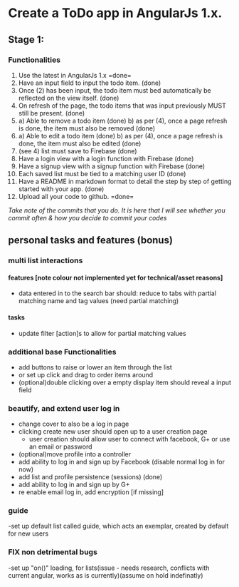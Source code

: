 # Create a ToDo app in AngularJs 1.x.

## Stage 1:

### Functionalities

1. Use the latest in AngularJs 1.x =done=
2. Have an input field to input the todo item. (done)
3. Once (2) has been input, the todo item must bed automatically be reflected on the view itself. (done)
4. On refresh of the page, the todo items that was input previously MUST still be present. (done)
5. a) Able to remove a todo item (done)
   b) as per (4), once a page refresh is done, the item must also be removed (done)
6. a) Able to edit a todo item (done)
   b) as per (4), once a page refresh is done, the item must also be edited (done)
7. (see 4) list must save to Firebase (done)
8. Have a login view with a login function with Firebase (done)
9. Have a signup view with a signup function with Firebase (done)
10. Each saved list must be tied to a matching user ID (done)
11. Have a README in markdown format to detail the step by step of getting started with your app. (done)
12. Upload all your code to github. =done=

*Take note of the commits that you do. It is here that I will see whether you commit often & how you decide to commit your codes*
## personal tasks and features (bonus)

### multi list interactions
#### features [note colour not implemented yet for technical/asset reasons]
- data entered in to the search bar should: reduce to tabs with partial matching name and tag values (need partial matching)
#### tasks
- update filter [action]s to allow for partial matching values

### additional base Functionalities
- add buttons to raise or lower an item through the list
- or set up click and drag to order items around
- (optional)double clicking over a empty display item should reveal a input field

### beautify, and extend user log in
- change cover to also be a log in page
- clicking create new user should open up to a user creation page
  - user creation should allow user to connect with facebook, G+ or use an email or password
- (optional)move profile into a controller
- add ability to log in and sign up by Facebook (disable normal log in for now)
- add list and profile persistence (sessions) (done)
- add ability to log in and sign up by G+
- re enable email log in, add encryption [if missing]

### guide
-set up default list called guide, which acts an exemplar, created by default for new users

### FIX non detrimental bugs
-set up "on()" loading, for lists(issue - needs research, conflicts with current angular, works as is currently)(assume on hold indefinatly)
